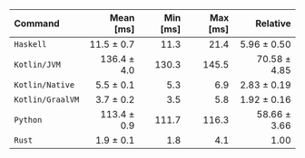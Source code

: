 | Command | Mean [ms] | Min [ms] | Max [ms] | Relative |
|:---|---:|---:|---:|---:|
| `Haskell` | 11.5 ± 0.7 | 11.3 | 21.4 | 5.96 ± 0.50 |
| `Kotlin/JVM` | 136.4 ± 4.0 | 130.3 | 145.5 | 70.58 ± 4.85 |
| `Kotlin/Native` | 5.5 ± 0.1 | 5.3 | 6.9 | 2.83 ± 0.19 |
| `Kotlin/GraalVM` | 3.7 ± 0.2 | 3.5 | 5.8 | 1.92 ± 0.16 |
| `Python` | 113.4 ± 0.9 | 111.7 | 116.3 | 58.66 ± 3.66 |
| `Rust` | 1.9 ± 0.1 | 1.8 | 4.1 | 1.00 |
